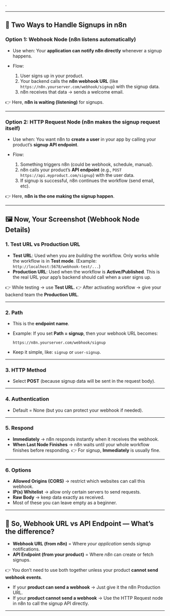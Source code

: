 .

---

## 🔑 Two Ways to Handle Signups in n8n

### **Option 1: Webhook Node (n8n listens automatically)**

* Use when: Your **application can notify n8n directly** whenever a signup happens.
* Flow:

  1. User signs up in your product.
  2. Your backend calls the **n8n webhook URL** (like `https://n8n.yourserver.com/webhook/signup`) with the signup data.
  3. n8n receives that data → sends a welcome email.

👉 Here, **n8n is waiting (listening)** for signups.

---

### **Option 2: HTTP Request Node (n8n makes the signup request itself)**

* Use when: You want n8n to **create a user** in your app by calling your product’s **signup API endpoint**.
* Flow:

  1. Something triggers n8n (could be webhook, schedule, manual).
  2. n8n calls your product’s **API endpoint** (e.g., `POST https://api.myproduct.com/signup`) with the user data.
  3. If signup is successful, n8n continues the workflow (send email, etc).

👉 Here, **n8n is the one making the signup happen**.

---

## 🖼️ Now, Your Screenshot (Webhook Node Details)

### 1. **Test URL vs Production URL**

* **Test URL**: Used when you are *building* the workflow. Only works while the workflow is in **Test mode**. (Example: `http://localhost:5678/webhook-test/...`)
* **Production URL**: Used when the workflow is **Active/Published**. This is the real URL your app’s backend should call when a user signs up.

👉 While testing → use **Test URL**.
👉 After activating workflow → give your backend team the **Production URL**.

---

### 2. **Path**

* This is the **endpoint name**.
* Example: If you set **Path = signup**, then your webhook URL becomes:

  ```
  https://n8n.yourserver.com/webhook/signup
  ```
* Keep it simple, like: `signup` or `user-signup`.

---

### 3. **HTTP Method**

* Select **POST** (because signup data will be sent in the request body).

---

### 4. **Authentication**

* Default = None (but you can protect your webhook if needed).

---

### 5. **Respond**

* **Immediately** → n8n responds instantly when it receives the webhook.
* **When Last Node Finishes** → n8n waits until your whole workflow finishes before responding.
  👉 For signup, **Immediately** is usually fine.

---

### 6. **Options**

* **Allowed Origins (CORS)** → restrict which websites can call this webhook.
* **IP(s) Whitelist** → allow only certain servers to send requests.
* **Raw Body** → keep data exactly as received.
* Most of these you can leave empty as a beginner.

---

## 🔗 So, Webhook URL vs API Endpoint — What’s the difference?

* **Webhook URL (from n8n)** = Where *your application* sends signup notifications.
* **API Endpoint (from your product)** = Where *n8n* can create or fetch signups.

👉 You don’t need to use both together unless your product **cannot send webhook events**.

* If your **product can send a webhook** → Just give it the n8n Production URL.
* If your **product cannot send a webhook** → Use the HTTP Request node in n8n to call the signup API directly.

---


